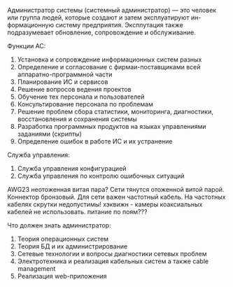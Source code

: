Администратор системы (системный администратор) — это человек или группа людей, которые создают и затем эксплуатируют ин-
формационную систему предприятия.
Эксплутация также подразумевает обновление, сопровождение и обслуживание. 

Функции АС: 
1. Установка и сопровждение информационных систем разных
2. Определение и согласование с фирмаи-поставщиками всей аппаратно-программной части
3. Планирование ИС и сервисов
4. Решение вопросов ведения проектов
5. Обучение тех персонала и пользователей
6. Консультирование персонала по проблемам
7. Решение проблем сбора статистики, мониторинга, диагностики, восстановления и сохранения системы
8. Разработка программных продуктов на языках управлениями заданиями (скрипты)
9. Определение ошибок в работе ИС и их устранение

Служба управления: 
1. Служба управления конфигурацией
2. Служба управления по контролю ошибочных ситуаций

AWG23
неотоженная витая пара?
Сети тянутся отоженной витой парой. Коннектор бронзовый. 
Для сети важен частотный кабель. 
На частотных кабелях скрутки недопустимы!
хэквижн - камеры 
коаксиальных кабелей не использовать. 
питание по поям??? 

Что должен знать администратор: 
1. Теория операционных систем
2. Теория БД и их администрирование
3. Сетевые технологии и вопросы диагностики сетевых проблем
4. Электротехника и реализация кабельных систем а также cable management
5. Реализация web-приложения
